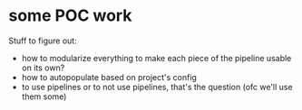 # some POC work

Stuff to figure out:
- how to modularize everything to make each piece of the pipeline usable on its own?
- how to autopopulate based on project's config
- to use pipelines or to not use pipelines, that's the question (ofc we'll use them some)
